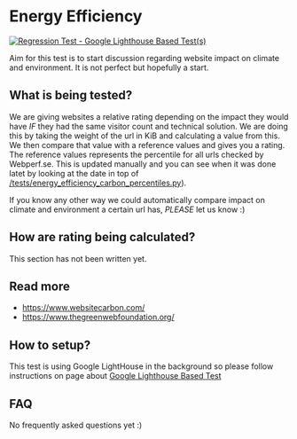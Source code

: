 # Energy Efficiency
[![Regression Test - Google Lighthouse Based Test(s)](https://github.com/Webperf-se/webperf_core/actions/workflows/regression-test-google-lighthouse-based.yml/badge.svg)](https://github.com/Webperf-se/webperf_core/actions/workflows/regression-test-google-lighthouse-based.yml)

Aim for this test is to start discussion regarding website impact on climate and environment.
It is not perfect but hopefully a start.

## What is being tested?

We are giving websites a relative rating depending on the impact they would have _IF_ they had the same visitor count and technical solution.
We are doing this by taking the weight of the url in KiB and calculating a value from this.
We then compare that value with a reference values and gives you a rating.
The reference values represents the percentile for all urls checked by Webperf.se.
This is updated manually and you can see when it was done latet by looking at the  date in top of [/tests/energy_efficiency_carbon_percentiles.py](../../tests/energy_efficiency_carbon_percentiles.py)).

If you know any other way we could automatically compare impact on climate and environment a certain url has, *PLEASE* let us know :)

## How are rating being calculated?

This section has not been written yet.

## Read more

* https://www.websitecarbon.com/
* https://www.thegreenwebfoundation.org/

## How to setup?

This test is using Google LightHouse in the background
so please follow instructions on page about [Google Lighthouse Based Test](./google-lighthouse-based.md)

## FAQ

No frequently asked questions yet :)

